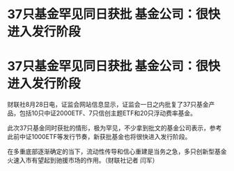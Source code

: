 # 37只基金罕见同日获批 基金公司：很快进入发行阶段

# 37只基金罕见同日获批 基金公司：很快进入发行阶段

财联社8月28日电，证监会网站信息显示，证监会一日之内批复了37只基金产品，包括10只中证2000ETF、7只信创主题ETF和20只浮动费率基金。

此次37只基金同时获批的情形，极为罕见，不少拿到批文的基金公司表示，参考此前中证1000ETF等发行节奏，新获批基金也将很快进入发行阶段。

在多重底部逐渐确定的当下，流动性传导和信心重建是当务之急，多只创新型基金火速入市有望起到驰援市场的作用。（财联社记者 闫军）

